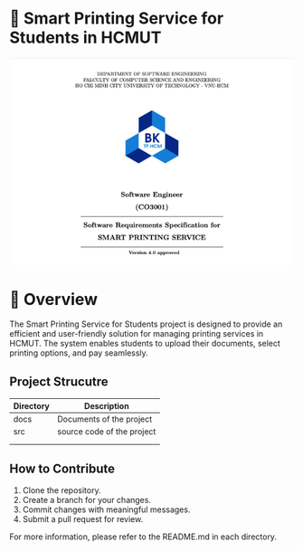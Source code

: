 # 🌟 Smart Printing Service for Students in HCMUT
![Alt text](intro2.png)
# 📖 Overview
The Smart Printing Service for Students project is designed to provide an efficient and user-friendly solution for managing printing services in HCMUT. The system enables students to upload their documents, select printing options, and pay seamlessly.

## Project Strucutre

| Directory            | Description                               |
| -------------------- | ----------------------------------------- |
|      docs     |                Documents of the project                          |
|      src     |                source code of the project                          |
|              |                                           |
| |                                           |




## How to Contribute
1. Clone the repository.
2. Create a branch for your changes.
3. Commit changes with meaningful messages.
4. Submit a pull request for review.


For more information, please refer to the README.md in each directory.
